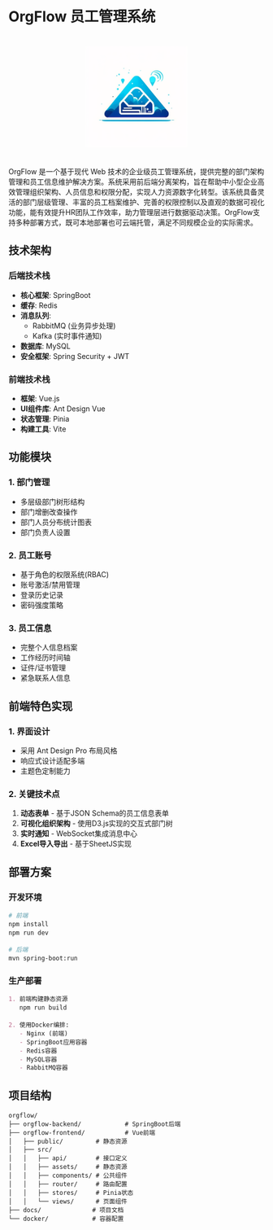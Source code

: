 # OrgFlow 员工管理系统

<div align="center">
  <img src="./docs/logo.png" alt="OrgFlow Logo" style="width: 200px; max-width: 40%; height: auto; margin: 20px 0;">
</div>

OrgFlow 是一个基于现代 Web 技术的企业级员工管理系统，提供完整的部门架构管理和员工信息维护解决方案。系统采用前后端分离架构，旨在帮助中小型企业高效管理组织架构、人员信息和权限分配，实现人力资源数字化转型。该系统具备灵活的部门层级管理、丰富的员工档案维护、完善的权限控制以及直观的数据可视化功能，能有效提升HR团队工作效率，助力管理层进行数据驱动决策。OrgFlow支持多种部署方式，既可本地部署也可云端托管，满足不同规模企业的实际需求。

## 技术架构

### 后端技术栈
- **核心框架**: SpringBoot 
- **缓存**: Redis 
- **消息队列**: 
  - RabbitMQ (业务异步处理)
  - Kafka  (实时事件通知)
- **数据库**: MySQL  
- **安全框架**: Spring Security + JWT

### 前端技术栈
- **框架**: Vue.js  
- **UI组件库**: Ant Design Vue  
- **状态管理**: Pinia
- **构建工具**: Vite  

## 功能模块

### 1. 部门管理
- 多层级部门树形结构
- 部门增删改查操作
- 部门人员分布统计图表
- 部门负责人设置

### 2. 员工账号
- 基于角色的权限系统(RBAC)
- 账号激活/禁用管理
- 登录历史记录
- 密码强度策略

### 3. 员工信息
- 完整个人信息档案
- 工作经历时间轴
- 证件/证书管理
- 紧急联系人信息


## 前端特色实现

### 1. 界面设计
- 采用 Ant Design Pro 布局风格
- 响应式设计适配多端
- 主题色定制能力

### 2. 关键技术点
1. **动态表单** - 基于JSON Schema的员工信息表单
2. **可视化组织架构** - 使用D3.js实现的交互式部门树
3. **实时通知** - WebSocket集成消息中心
4. **Excel导入导出** - 基于SheetJS实现


## 部署方案

### 开发环境
```bash
# 前端
npm install
npm run dev

# 后端
mvn spring-boot:run
```

### 生产部署
```markdown
1. 前端构建静态资源
   npm run build
   
2. 使用Docker编排:
   - Nginx (前端)
   - SpringBoot应用容器
   - Redis容器
   - MySQL容器
   - RabbitMQ容器
```

## 项目结构

```
orgflow/
├── orgflow-backend/            # SpringBoot后端
├── orgflow-frontend/           # Vue前端
│   ├── public/         # 静态资源
│   ├── src/
│   │   ├── api/        # 接口定义
│   │   ├── assets/     # 静态资源
│   │   ├── components/ # 公共组件
│   │   ├── router/     # 路由配置
│   │   ├── stores/     # Pinia状态
│   │   └── views/      # 页面组件
├── docs/              # 项目文档
└── docker/            # 容器配置
```